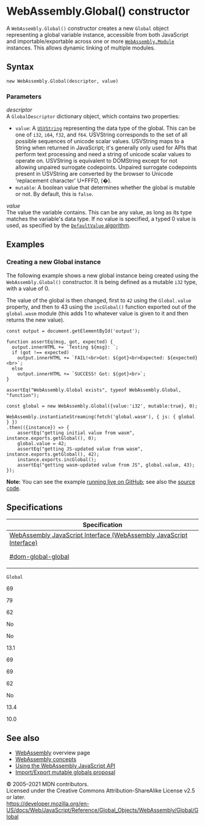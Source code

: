 # WebAssembly.Global() constructor

A `WebAssembly.Global()` constructor creates a new `Global` object representing a global variable instance, accessible from both JavaScript and importable/exportable across one or more [`WebAssembly.Module`](../module) instances. This allows dynamic linking of multiple modules.

## Syntax

    new WebAssembly.Global(descriptor, value)

### Parameters

_descriptor_  
A `GlobalDescriptor` dictionary object, which contains two properties:

-   `value`: A [`USVString`](https://developer.mozilla.org/en-US/docs/Web/API/USVString) representing the data type of the global. This can be one of `i32`, `i64`, `f32`, and `f64`. USVString corresponds to the set of all possible sequences of unicode scalar values. USVString maps to a String when returned in JavaScript; it's generally only used for APIs that perform text processing and need a string of unicode scalar values to operate on. USVString is equivalent to DOMString except for not allowing unpaired surrogate codepoints. Unpaired surrogate codepoints present in USVString are converted by the browser to Unicode 'replacement character' U+FFFD, (�).
-   `mutable`: A boolean value that determines whether the global is mutable or not. By default, this is `false`.

_value_  
The value the variable contains. This can be any value, as long as its type matches the variable's data type. If no value is specified, a typed 0 value is used, as specified by the [`DefaultValue` algorithm](https://webassembly.github.io/spec/js-api/#defaultvalue).

## Examples

### Creating a new Global instance

The following example shows a new global instance being created using the `WebAssembly.Global()` constructor. It is being defined as a mutable `i32` type, with a value of 0.

The value of the global is then changed, first to `42` using the `Global.value` property, and then to 43 using the `incGlobal()` function exported out of the `global.wasm` module (this adds 1 to whatever value is given to it and then returns the new value).

    const output = document.getElementById('output');

    function assertEq(msg, got, expected) {
      output.innerHTML += `Testing ${msg}: `;
      if (got !== expected)
        output.innerHTML += `FAIL!<br>Got: ${got}<br>Expected: ${expected}<br>`;
      else
        output.innerHTML += `SUCCESS! Got: ${got}<br>`;
    }

    assertEq("WebAssembly.Global exists", typeof WebAssembly.Global, "function");

    const global = new WebAssembly.Global({value:'i32', mutable:true}, 0);

    WebAssembly.instantiateStreaming(fetch('global.wasm'), { js: { global } })
    .then(({instance}) => {
        assertEq("getting initial value from wasm", instance.exports.getGlobal(), 0);
        global.value = 42;
        assertEq("getting JS-updated value from wasm", instance.exports.getGlobal(), 42);
        instance.exports.incGlobal();
        assertEq("getting wasm-updated value from JS", global.value, 43);
    });

**Note:** You can see the example [running live on GitHub](https://mdn.github.io/webassembly-examples/js-api-examples/global.html); see also the [source code](https://github.com/mdn/webassembly-examples/blob/master/js-api-examples/global.html).

## Specifications

<table>
<thead>
<tr class="header">
<th>Specification</th>
</tr>
</thead>
<tbody>
<tr class="odd">
<td>
<a href="https://webassembly.github.io/spec/js-api/#dom-global-global">WebAssembly JavaScript Interface (WebAssembly JavaScript Interface) 
<br/>

<span class="small">#dom-global-global</span>
</a>
</td>
</tr>
</tbody>
</table>

`Global`

69

79

62

No

No

13.1

69

69

62

No

13.4

10.0

## See also

-   [WebAssembly](https://developer.mozilla.org/en-US/docs/WebAssembly) overview page
-   [WebAssembly concepts](https://developer.mozilla.org/en-US/docs/WebAssembly/Concepts)
-   [Using the WebAssembly JavaScript API](https://developer.mozilla.org/en-US/docs/WebAssembly/Using_the_JavaScript_API)
-   [Import/Export mutable globals proposal](https://github.com/WebAssembly/mutable-global/blob/master/proposals/mutable-global/Overview.md)

© 2005–2021 MDN contributors.  
Licensed under the Creative Commons Attribution-ShareAlike License v2.5 or later.  
<a href="https://developer.mozilla.org/en-US/docs/Web/JavaScript/Reference/Global_Objects/WebAssembly/Global/Global" class="_attribution-link">https://developer.mozilla.org/en-US/docs/Web/JavaScript/Reference/Global_Objects/WebAssembly/Global/Global</a>
